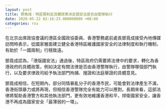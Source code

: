 ```yaml
---
layout: post
title: 鄧竟成：特區需制定具體政策決定國安法是否由警隊執行
date: 2020-05-22 02:16:23.000000000 +08:00
categories: rss
---
```


在北京出席政協會議的港區全國政協委員、香港警務處前處長鄧竟成接受內地傳媒訪問時表示，從國家層面建立健全香港特區維護國家安全的法律制度和執行機制，有助於「一國兩制」行穩致遠。

鄧竟成認為，「港版國安法」通過後，特區政府仍需要將法律中的要求，轉化為香港政府的具體政策，例如決定有關法律是否由香港警隊執行，由警隊哪個部門執行，以及要求律政司給予執法部門拘捕、搜證和法庭舉證的具體意見。

鄧竟成相信，在短期內，部分同情暴亂分子的香港市民，可能會對法律產生不滿，香港街頭暴力或將再現，但相信香港警隊完全有能力可以應對。長期來看，這部法律將幫助香港警方和其他執法部門，更有效地維護香港和平，捍衛國家安全，讓香港不再成為國家安全「最薄弱的一環」。
